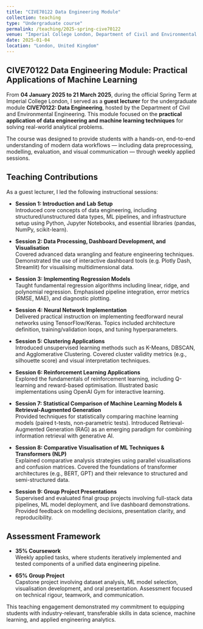 ```yaml
---
title: "CIVE70122 Data Engineering Module"
collection: teaching
type: "Undergraduate course"
permalink: /teaching/2025-spring-cive70122
venue: "Imperial College London, Department of Civil and Environmental Engineering"
date: 2025-01-04
location: "London, United Kingdom"
---
```


## CIVE70122 Data Engineering Module: Practical Applications of Machine Learning  


From **04 January 2025 to 21 March 2025**, during the official Spring Term at Imperial College London, I served as a **guest lecturer** for the undergraduate module **CIVE70122: Data Engineering**, hosted by the Department of Civil and Environmental Engineering. This module focused on the **practical application of data engineering and machine learning techniques** for solving real-world analytical problems.

The course was designed to provide students with a hands-on, end-to-end understanding of modern data workflows — including data preprocessing, modelling, evaluation, and visual communication — through weekly applied sessions.

## Teaching Contributions  

As a guest lecturer, I led the following instructional sessions:

- **Session 1: Introduction and Lab Setup**  
  Introduced core concepts of data engineering, including structured/unstructured data types, ML pipelines, and infrastructure setup using Python, Jupyter Notebooks, and essential libraries (pandas, NumPy, scikit-learn).

- **Session 2: Data Processing, Dashboard Development, and Visualisation**  
  Covered advanced data wrangling and feature engineering techniques. Demonstrated the use of interactive dashboard tools (e.g. Plotly Dash, Streamlit) for visualising multidimensional data.

- **Session 3: Implementing Regression Models**  
  Taught fundamental regression algorithms including linear, ridge, and polynomial regression. Emphasised pipeline integration, error metrics (RMSE, MAE), and diagnostic plotting.

- **Session 4: Neural Network Implementation**  
  Delivered practical instruction on implementing feedforward neural networks using TensorFlow/Keras. Topics included architecture definition, training/validation loops, and tuning hyperparameters.

- **Session 5: Clustering Applications**  
  Introduced unsupervised learning methods such as K-Means, DBSCAN, and Agglomerative Clustering. Covered cluster validity metrics (e.g., silhouette score) and visual interpretation techniques.

- **Session 6: Reinforcement Learning Applications**  
  Explored the fundamentals of reinforcement learning, including Q-learning and reward-based optimisation. Illustrated basic implementations using OpenAI Gym for interactive learning.

- **Session 7: Statistical Comparison of Machine Learning Models & Retrieval-Augmented Generation**  
  Provided techniques for statistically comparing machine learning models (paired t-tests, non-parametric tests). Introduced Retrieval-Augmented Generation (RAG) as an emerging paradigm for combining information retrieval with generative AI.

- **Session 8: Comparative Visualisation of ML Techniques & Transformers (NLP)**  
  Explained comparative analysis strategies using parallel visualisations and confusion matrices. Covered the foundations of transformer architectures (e.g., BERT, GPT) and their relevance to structured and semi-structured data.

- **Session 9: Group Project Presentations**  
  Supervised and evaluated final group projects involving full-stack data pipelines, ML model deployment, and live dashboard demonstrations. Provided feedback on modelling decisions, presentation clarity, and reproducibility.

Assessment Framework  
---------------------

- **35% Coursework**  
  Weekly applied tasks, where students iteratively implemented and tested components of a unified data engineering pipeline.

- **65% Group Project**  
  Capstone project involving dataset analysis, ML model selection, visualisation development, and oral presentation. Assessment focused on technical rigour, teamwork, and communication.

This teaching engagement demonstrated my commitment to equipping students with industry-relevant, transferable skills in data science, machine learning, and applied engineering analytics.
